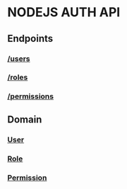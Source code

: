 # NODEJS AUTH API

## Endpoints

### [/users](docs/api/user.routes.md)
### [/roles](docs/api/role.routes.md)
### [/permissions](docs/api/permission.routes.md)

## Domain

### [User](docs/domain/User.aggregate.md)
### [Role](docs/domain/Role.aggregate.md)
### [Permission](docs/domain/Permission.aggregate.md)
